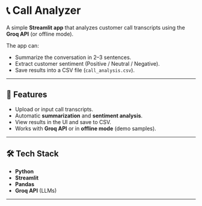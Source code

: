 # 📞 Call Analyzer

A simple **Streamlit app** that analyzes customer call transcripts using the **Groq API** (or offline mode).  

The app can:
- Summarize the conversation in 2–3 sentences.
- Extract customer sentiment (Positive / Neutral / Negative).
- Save results into a CSV file (`call_analysis.csv`).

---

## 🚀 Features
- Upload or input call transcripts.
- Automatic **summarization** and **sentiment analysis**.
- View results in the UI and save to CSV.
- Works with **Groq API** or in **offline mode** (demo samples).

---

## 🛠️ Tech Stack
- **Python**
- **Streamlit**
- **Pandas**
- **Groq API** (LLMs)

---

